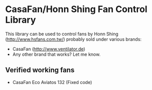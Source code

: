 CasaFan/Honn Shing Fan Control Library
======================================

This library can be used to control fans by Honn Shing (http://www.hsfans.com.tw/) probably sold under various brands:

 - CasaFan (http://www.ventilator.de)
 - Any other brand that works? Let me know.
 
Verified working fans
---------------------

 - CasaFan Eco Aviatos 132 (Fixed code)
 
